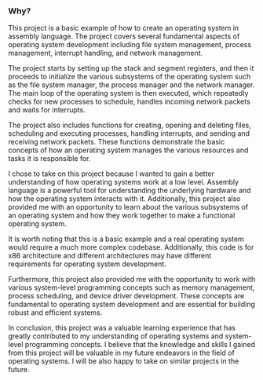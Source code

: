 ### Why?

This project is a basic example of how to create an operating system in assembly language. The project covers several fundamental aspects of operating system development including file system management, process management, interrupt handling, and network management.

The project starts by setting up the stack and segment registers, and then it proceeds to initialize the various subsystems of the operating system such as the file system manager, the process manager and the network manager. The main loop of the operating system is then executed, which repeatedly checks for new processes to schedule, handles incoming network packets and waits for interrupts.

The project also includes functions for creating, opening and deleting files, scheduling and executing processes, handling interrupts, and sending and receiving network packets. These functions demonstrate the basic concepts of how an operating system manages the various resources and tasks it is responsible for.

I chose to take on this project because I wanted to gain a better understanding of how operating systems work at a low level. Assembly language is a powerful tool for understanding the underlying hardware and how the operating system interacts with it. Additionally, this project also provided me with an opportunity to learn about the various subsystems of an operating system and how they work together to make a functional operating system.

It is worth noting that this is a basic example and a real operating system would require a much more complex codebase. Additionally, this code is for x86 architecture and different architectures may have different requirements for operating system development.

Furthermore, this project also provided me with the opportunity to work with various system-level programming concepts such as memory management, process scheduling, and device driver development. These concepts are fundamental to operating system development and are essential for building robust and efficient systems.

In conclusion, this project was a valuable learning experience that has greatly contributed to my understanding of operating systems and system-level programming concepts. I believe that the knowledge and skills I gained from this project will be valuable in my future endeavors in the field of operating systems. I will be also happy to take on similar projects in the future.
